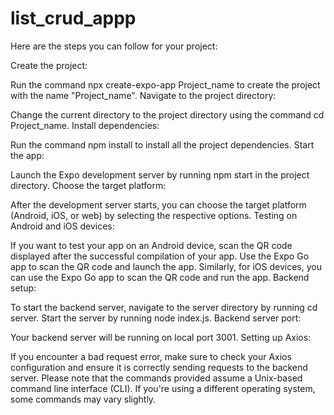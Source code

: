 # list_crud_appp

Here are the steps you can follow for your project:

Create the project:

Run the command npx create-expo-app Project_name to create the project with the name "Project_name".
Navigate to the project directory:

Change the current directory to the project directory using the command cd Project_name.
Install dependencies:

Run the command npm install to install all the project dependencies.
Start the app:

Launch the Expo development server by running npm start in the project directory.
Choose the target platform:

After the development server starts, you can choose the target platform (Android, iOS, or web) by selecting the respective options.
Testing on Android and iOS devices:

If you want to test your app on an Android device, scan the QR code displayed after the successful compilation of your app. Use the Expo Go app to scan the QR code and launch the app.
Similarly, for iOS devices, you can use the Expo Go app to scan the QR code and run the app.
Backend setup:

To start the backend server, navigate to the server directory by running cd server.
Start the server by running node index.js.
Backend server port:

Your backend server will be running on local port 3001.
Setting up Axios:

If you encounter a bad request error, make sure to check your Axios configuration and ensure it is correctly sending requests to the backend server.
Please note that the commands provided assume a Unix-based command line interface (CLI). If you're using a different operating system, some commands may vary slightly.

